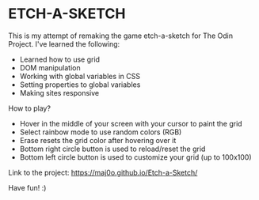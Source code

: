 # ETCH-A-SKETCH

This is my attempt of remaking the game etch-a-sketch for The Odin Project. I've learned the following:

- Learned how to use grid
- DOM manipulation
- Working with global variables in CSS
- Setting properties to global variables
- Making sites responsive

How to play?

- Hover in the middle of your screen with your cursor to paint the grid
- Select rainbow mode to use random colors (RGB)
- Erase resets the grid color after hovering over it
- Bottom right circle button is used to reload/reset the grid
- Bottom left circle button is used to customize your grid (up to 100x100)

Link to the project: https://maj0o.github.io/Etch-a-Sketch/

Have fun! :)
